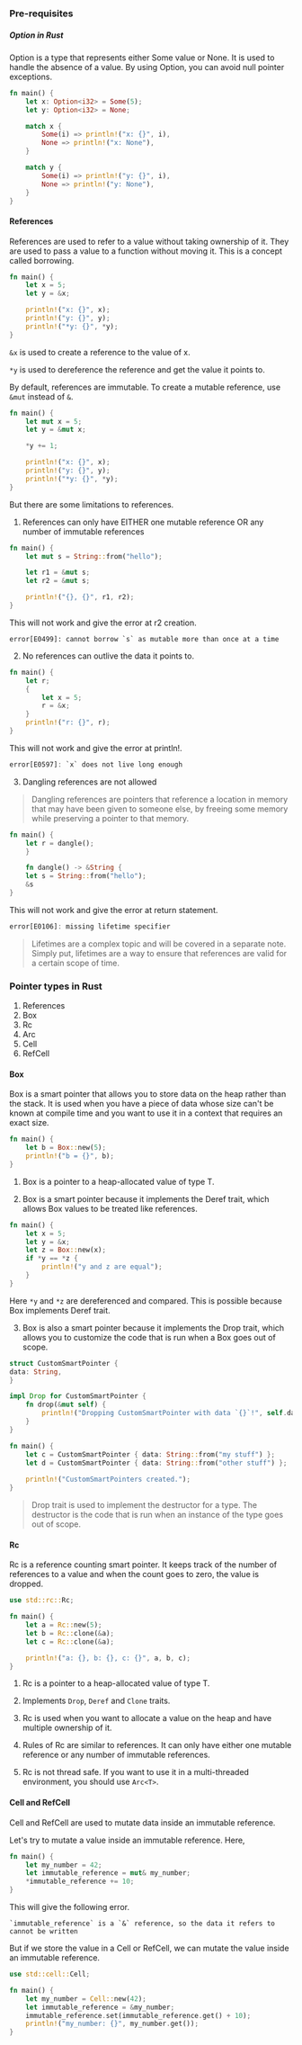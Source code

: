 ### Pre-requisites

##### Option in Rust

Option is a type that represents either Some value or None. It is used to handle the absence of a value. By using Option, you can avoid null pointer exceptions. 

```rust
fn main() {
    let x: Option<i32> = Some(5);
    let y: Option<i32> = None;

    match x {
        Some(i) => println!("x: {}", i),
        None => println!("x: None"),
    }

    match y {
        Some(i) => println!("y: {}", i),
        None => println!("y: None"),
    }
}
```



#### References
References are used to refer to a value without taking ownership of it. They are used to pass a value to a function without moving it. This is a concept called borrowing.


```rust
fn main() {
    let x = 5;
    let y = &x;

    println!("x: {}", x);
    println!("y: {}", y);
    println!("*y: {}", *y);
}
```

`&x` is used to create a reference to the value of x.

`*y` is used to dereference the reference and get the value it points to.

By default, references are immutable. To create a mutable reference, use `&mut` instead of `&`.

```rust
fn main() {
    let mut x = 5;
    let y = &mut x;

    *y += 1;

    println!("x: {}", x);
    println!("y: {}", y);
    println!("*y: {}", *y);
}
```

But there are some limitations to references.

1. References can only have EITHER one mutable reference OR any number of immutable references
```rust
fn main() {
    let mut s = String::from("hello");

    let r1 = &mut s;
    let r2 = &mut s;

    println!("{}, {}", r1, r2);
}
```
This will not work and give the error at r2 creation.
```
error[E0499]: cannot borrow `s` as mutable more than once at a time
```

2. No references can outlive the data it points to.
```rust
fn main() {
    let r;
    {
        let x = 5;
        r = &x;
    }
    println!("r: {}", r);
}
```
This will not work and give the error at println!.
```rust
error[E0597]: `x` does not live long enough
```

3. Dangling references are not allowed

> Dangling references are pointers that reference a location in memory that may have been given to someone else, by freeing some memory while preserving a pointer to that memory.


```rust
fn main() {
    let r = dangle();
    }

    fn dangle() -> &String {
    let s = String::from("hello");
    &s
}
```

This will not work and give the error at return statement.
```rust
error[E0106]: missing lifetime specifier
```

> Lifetimes are a complex topic and will be covered in a separate note. Simply put, lifetimes are a way to ensure that references are valid for a certain scope of time.


### Pointer types in Rust

1. References 
2. Box<T> 
3. Rc<T> 
4. Arc<T> 
5. Cell<T> 
6. RefCell<T>

#### Box<T>

Box<T> is a smart pointer that allows you to store data on the heap rather than the stack. It is used when you have a piece of data whose size can't be known at compile time and you want to use it in a context that requires an exact size.

```rust
fn main() {
    let b = Box::new(5);
    println!("b = {}", b);
}
```

1. Box<T> is a pointer to a heap-allocated value of type T.

2. Box<T> is a smart pointer because it implements the Deref trait, which allows Box<T> values to be treated like references.

```rust
fn main() {
    let x = 5;
    let y = &x;
    let z = Box::new(x);
    if *y == *z {
        println!("y and z are equal");
    }
}
```

Here `*y` and `*z` are dereferenced and compared. This is possible because Box<T> implements Deref trait.

3. Box<T> is also a smart pointer because it implements the Drop trait, which allows you to customize the code that is run when a Box<T> goes out of scope.

```rust
struct CustomSmartPointer {
data: String,
}

impl Drop for CustomSmartPointer {
    fn drop(&mut self) {
        println!("Dropping CustomSmartPointer with data `{}`!", self.data);
    }
}

fn main() {
    let c = CustomSmartPointer { data: String::from("my stuff") };
    let d = CustomSmartPointer { data: String::from("other stuff") };
 
    println!("CustomSmartPointers created.");
}
```
> Drop trait is used to implement the destructor for a type. The destructor is the code that is run when an instance of the type goes out of scope.

#### Rc<T>

Rc<T> is a reference counting smart pointer. It keeps track of the number of references to a value and when the count goes to zero, the value is dropped.

```rust
use std::rc::Rc;

fn main() {
    let a = Rc::new(5);
    let b = Rc::clone(&a);
    let c = Rc::clone(&a);

    println!("a: {}, b: {}, c: {}", a, b, c);
}
```
1. Rc<T> is a pointer to a heap-allocated value of type T.

2. Implements `Drop`, `Deref` and `Clone` traits.

3. Rc<T> is used when you want to allocate a value on the heap and have multiple ownership of it.

4. Rules of Rc<T> are similar to references. It can only have either one mutable reference or any number of immutable references.

5. Rc<T> is not thread safe. If you want to use it in a multi-threaded environment, you should use `Arc<T>`.

#### Cell<T> and RefCell<T>

Cell<T> and RefCell<T> are used to mutate data inside an immutable reference.

Let's try to mutate a value inside an immutable reference. Here, 

```rust
fn main() {
    let my_number = 42;
    let immutable_reference = mut& my_number;
    *immutable_reference += 10;
}
```
This will give the following error.

```
`immutable_reference` is a `&` reference, so the data it refers to cannot be written
```

But if we store the value in a Cell<T> or RefCell<T>, we can mutate the value inside an immutable reference.

```rust
use std::cell::Cell;

fn main() {
    let my_number = Cell::new(42);
    let immutable_reference = &my_number;
    immutable_reference.set(immutable_reference.get() + 10);
    println!("my_number: {}", my_number.get());
}
```








